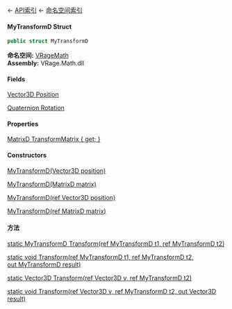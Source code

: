 ← [API索引](Api-Index) ← [命名空间索引](Namespace-Index)

#### MyTransformD Struct

```csharp
public struct MyTransformD
```

**命名空间:** [VRageMath](VRageMath)  
**Assembly:** VRage.Math.dll

#### Fields

[Vector3D Position](VRageMath.MyTransformD.Position)

> 

[Quaternion Rotation](VRageMath.MyTransformD.Rotation)

> 

#### Properties

[MatrixD TransformMatrix { get; }](VRageMath.MyTransformD.TransformMatrix)

> 

#### Constructors

[MyTransformD(Vector3D position)](VRageMath.MyTransformD..ctor)

> 

[MyTransformD(MatrixD matrix)](VRageMath.MyTransformD..ctor)

> 

[MyTransformD(ref Vector3D position)](VRageMath.MyTransformD..ctor)

> 

[MyTransformD(ref MatrixD matrix)](VRageMath.MyTransformD..ctor)

> 

#### 方法

[static MyTransformD Transform(ref MyTransformD t1, ref MyTransformD t2)](VRageMath.MyTransformD.Transform)

> 

[static void Transform(ref MyTransformD t1, ref MyTransformD t2, out MyTransformD result)](VRageMath.MyTransformD.Transform)

> 

[static Vector3D Transform(ref Vector3D v, ref MyTransformD t2)](VRageMath.MyTransformD.Transform)

> 

[static void Transform(ref Vector3D v, ref MyTransformD t2, out Vector3D result)](VRageMath.MyTransformD.Transform)

> 

